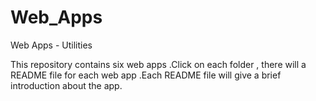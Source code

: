 Web_Apps
========

Web Apps - Utilities


This repository contains six web apps .Click on each folder , there will a README file  for each web app .Each README file will give a brief introduction about the app.
